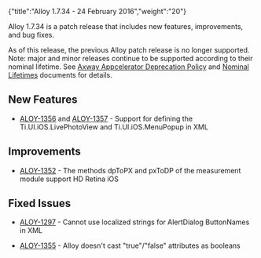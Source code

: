 {"title":"Alloy 1.7.34 - 24 February 2016","weight":"20"}

Alloy 1.7.34 is a patch release that includes new features, improvements, and bug fixes.

As of this release, the previous Alloy patch release is no longer supported. Note: major and minor releases continue to be supported according to their nominal lifetime. See [Axway Appcelerator Deprecation Policy](/docs/appc/AMPLIFY_Appcelerator_Services_Overview/Axway_Appcelerator_Deprecation_Policy/) and [Nominal Lifetimes](/docs/appc/AMPLIFY_Appcelerator_Services_Overview/Axway_Appcelerator_Product_Lifecycle/#nominal-lifetimes) documents for details.

## New Features

* [ALOY-1356](https://jira.appcelerator.org/browse/ALOY-1356) and [ALOY-1357](https://jira.appcelerator.org/browse/ALOY-1357) - Support for defining the Ti.UI.iOS.LivePhotoView and Ti.UI.iOS.MenuPopup in XML

## Improvements

* [ALOY-1352](https://jira.appcelerator.org/browse/ALOY-1352) - The methods dpToPX and pxToDP of the measurement module support HD Retina iOS

## Fixed Issues

* [ALOY-1297](https://jira.appcelerator.org/browse/ALOY-1297) - Cannot use localized strings for AlertDialog ButtonNames in XML

* [ALOY-1355](https://jira.appcelerator.org/browse/ALOY-1355) - Alloy doesn't cast "true"/"false" attributes as booleans
